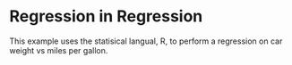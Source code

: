 # Regression in Regression
This example uses the statisical langual, R, to perform a regression
on car weight vs miles per gallon. 